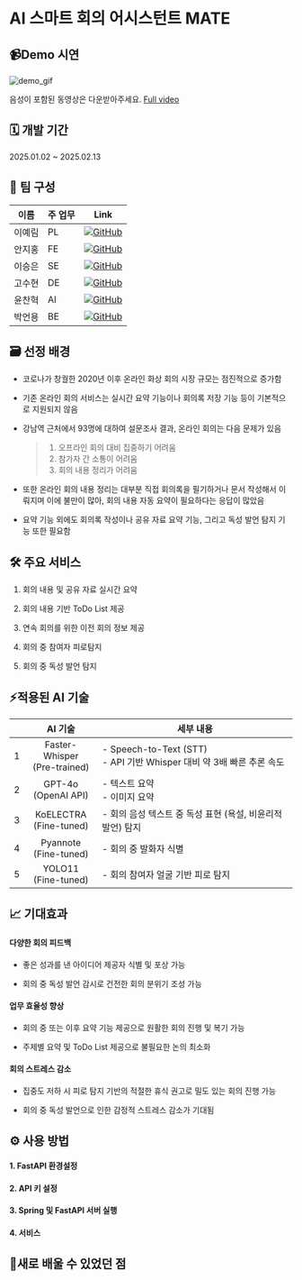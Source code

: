 <head>
  <link rel="stylesheet" href="https://cdnjs.cloudflare.com/ajax/libs/font-awesome/5.15.4/css/all.min.css">
</head>

# AI 스마트 회의 어시스턴트 MATE  

## 📹Demo 시연

![demo_gif](./sample_imgs/demo_width600.gif)

음성이 포함된 동영상은 다운받아주세요. [Full video](./sample_imgs/demo.mp4)


## 🗓 개발 기간

2025.01.02 ~ 2025.02.13




## 🤝 팀 구성

| 이름   | 주 업무 | Link |
|--------|---------|------|
| 이예림 | PL      |  <a href="https://github.com/lyrWinterCat"><img alt="GitHub" src="https://img.shields.io/badge/GitHub-181717.svg?&style=for-the-badge&logo=GitHub&logoColor=white"/>    |
| 안지홍 | FE      |  <a href="https://github.com/dnwn129"><img alt="GitHub" src="https://img.shields.io/badge/GitHub-181717.svg?&style=for-the-badge&logo=GitHub&logoColor=white"/>    |
| 이승은 | SE      |  <a href="https://github.com/Greeense"><img alt="GitHub" src="https://img.shields.io/badge/GitHub-181717.svg?&style=for-the-badge&logo=GitHub&logoColor=white"/>    |
| 고수현 | DE      |  <a href="https://github.com/csj8566"><img alt="GitHub" src="https://img.shields.io/badge/GitHub-181717.svg?&style=for-the-badge&logo=GitHub&logoColor=white"/>    |
| 윤찬혁 | AI      |  <a href="https://github.com/ChanhyukYun"><img alt="GitHub" src="https://img.shields.io/badge/GitHub-181717.svg?&style=for-the-badge&logo=GitHub&logoColor=white"/> |
| 박언용 | BE      |  <a href="https://github.com/onionpark"><img alt="GitHub" src="https://img.shields.io/badge/GitHub-181717.svg?&style=for-the-badge&logo=GitHub&logoColor=white"/>    |




## 🗃 선정 배경

- 코로나가 창궐한 2020년 이후 온라인 화상 회의 시장 규모는 점진적으로 증가함

- 기존 온라인 회의 서비스는 실시간 요약 기능이나 회의록 저장 기능 등이 기본적으로 지원되지 않음

- 강남역 근처에서 93명에 대하여 설문조사 결과, 온라인 회의는 다음 문제가 있음

  > 1. 오프라인 회의 대비 집중하기 어려움
  > 2. 참가자 간 소통이 어려움
  > 3. 회의 내용 정리가 어려움

- 또한 온라인 회의 내용 정리는 대부분 직접 회의록을 필기하거나 문서 작성해서 이뤄지며 이에 불만이 많아, 회의 내용 자동 요약이 필요하다는 응답이 많았음

- 요약 기능 외에도 회의록 작성이나 공유 자료 요약 기능, 그리고 독성 발언 탐지 기능 또한 필요함




## 🛠 주요 서비스

1. 회의 내용 및 공유 자료 실시간 요약

2. 회의 내용 기반 ToDo List 제공

3. 연속 회의를 위한 이전 회의 정보 제공

4. 회의 중 참여자 피로탐지

5. 회의 중 독성 발언 탐지


## ⚡적용된 AI 기술

|   |          **AI 기술**         | **세부 내용**                                                        |
|---|:----------------------------:|----------------------------------------------------------------------|
| 1 | Faster-Whisper<br/>(Pre-trained) | - Speech-to-Text (STT) <br/>- API 기반 Whisper 대비 약 3배 빠른 추론 속도 |
| 2 |      GPT-4o<br/>(OpenAI API)     | - 텍스트 요약 <br/>- 이미지 요약                                          |
| 3 |    KoELECTRA<br/> (Fine-tuned)    | - 회의 음성 텍스트 중 독성 표현 (욕설, 비윤리적 발언) 탐지           |
| 4 |     Pyannote<br/> (Fine-tuned)    | - 회의 중 발화자 식별                                                |
| 5 |      YOLO11<br/> (Fine-tuned)     | - 회의 참여자 얼굴 기반 피로 탐지                                    |


## 📈 기대효과

#### 다양한 회의 피드백

- 좋은 성과를 낸 아이디어 제공자 식별 및 포상 가능

- 회의 중 독성 발언 감시로 건전한 회의 분위기 조성 가능

#### 업무 효율성 향상

- 회의 중 또는 이후 요약 기능 제공으로 원활한 회의 진행 및 복기 가능

- 주제별 요약 및 ToDo List 제공으로 불필요한 논의 최소화

#### 회의 스트레스 감소

- 집중도 저하 시 피로 탐지 기반의 적절한 휴식 권고로 밀도 있는 회의 진행 가능

- 회의 중 독성 발언으로 인한 감정적 스트레스 감소가 기대됨


## ⚙ 사용 방법

#### 1. FastAPI 환경설정

#### 2. API 키 설정

#### 3. Spring 및 FastAPI 서버 실행

#### 4. 서비스





## 🤔새로 배울 수 있었던 점

